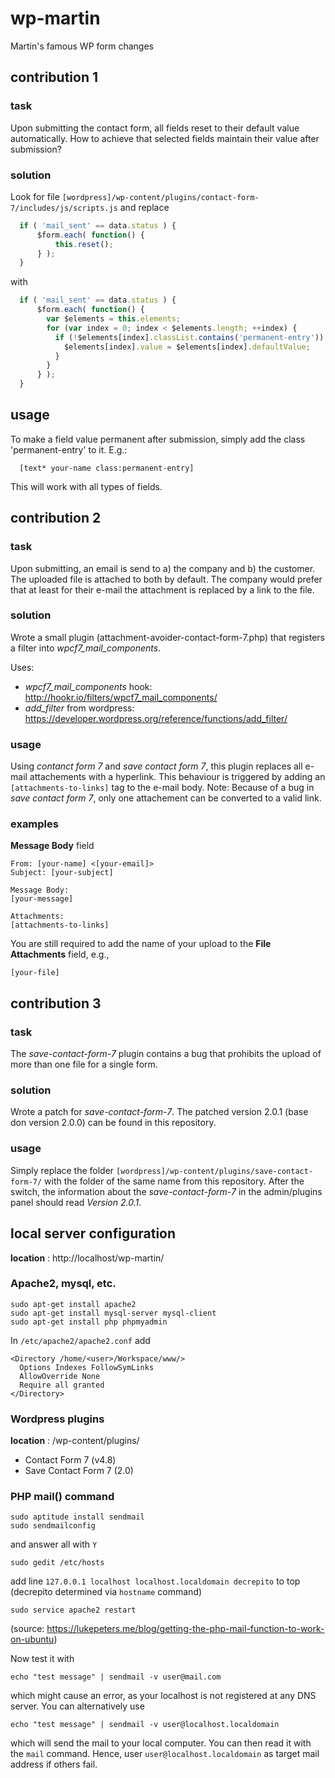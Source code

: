 # wp-martin
Martin's famous WP form changes


## contribution 1
### task
Upon submitting the contact form, all fields reset to their default value automatically. How to achieve that selected fields maintain their value after submission?

### solution
Look for file `[wordpress]/wp-content/plugins/contact-form-7/includes/js/scripts.js` and replace
```js
  if ( 'mail_sent' == data.status ) {
	  $form.each( function() {
		  this.reset();
	  } );
  }
```
with
```js
  if ( 'mail_sent' == data.status ) {
	  $form.each( function() {
	    var $elements = this.elements;
	    for (var index = 0; index < $elements.length; ++index) {
	      if (!$elements[index].classList.contains('permanent-entry')) {
	        $elements[index].value = $elements[index].defaultValue;
	      }
	    }
	  } );
  }
```
## usage
To make a field value permanent after submission, simply add the class 'permanent-entry' to it. E.g.:
```
  [text* your-name class:permanent-entry]
```
This will work with all types of fields.


## contribution 2

### task
Upon submitting, an email is send to a) the company and b) the customer. The uploaded file is attached to both by default. The company would prefer that at least for their e-mail the attachment is replaced by a link to the file.

### solution
Wrote a small plugin (attachment-avoider-contact-form-7.php) that registers a filter into *wpcf7_mail_components*.

Uses:
- *wpcf7_mail_components* hook: http://hookr.io/filters/wpcf7_mail_components/
- *add_filter* from wordpress: https://developer.wordpress.org/reference/functions/add_filter/

### usage
Using *contanct form 7* and *save contact form 7*, this plugin replaces all e-mail attachements with a hyperlink. This behaviour is triggered by adding an `[attachments-to-links]` tag to the e-mail body. Note: Because of a bug in *save contact form 7*, only one attachement can be converted to a valid link.

### examples
**Message Body** field
```
From: [your-name] <[your-email]>
Subject: [your-subject]

Message Body:
[your-message]

Attachments:
[attachments-to-links]
```
You are still required to add the name of your upload to the **File Attachments** field, e.g.,
```
[your-file]
```

## contribution 3

### task
The *save-contact-form-7* plugin contains a bug that prohibits the upload of more than one file for a single form.

### solution
Wrote a patch for *save-contact-form-7*. The patched version 2.0.1 (base don version 2.0.0) can be found in this repository.

### usage
Simply replace the folder `[wordpress]/wp-content/plugins/save-contact-form-7/` with the folder of the same name from this repository. After the switch, the information about the *save-contact-form-7* in the admin/plugins panel should read *Version 2.0.1*.

## local server configuration
**location** : http://localhost/wp-martin/

### Apache2, mysql, etc.
```
sudo apt-get install apache2
sudo apt-get install mysql-server mysql-client
sudo apt-get install php phpmyadmin
```

In `/etc/apache2/apache2.conf` add
```
<Directory /home/<user>/Workspace/www/>
  Options Indexes FollowSymLinks
  AllowOverride None
  Require all granted
</Directory>
```

### Wordpress plugins
**location** : <wordpress>/wp-content/plugins/

- Contact Form 7 (v4.8)
- Save Contact Form 7 (2.0)

### PHP mail() command
```
sudo aptitude install sendmail
sudo sendmailconfig
```
and answer all with `Y`
```
sudo gedit /etc/hosts
```
add line `127.0.0.1 localhost localhost.localdomain decrepito` to top (decrepito determined via `hostname` command)
```
sudo service apache2 restart
```
(source: https://lukepeters.me/blog/getting-the-php-mail-function-to-work-on-ubuntu)

Now test it with
```
echo "test message" | sendmail -v user@mail.com
```
which might cause an error, as your localhost is not registered at any DNS server. You can alternatively use
```
echo "test message" | sendmail -v user@localhost.localdomain
```
which will send the mail to your local computer. You can then read it with the `mail` command. Hence, user `user@localhost.localdomain` as target mail address if others fail.
